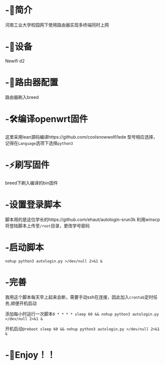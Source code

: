 # -🎄简介
河南工业大学校园网下使用路由器实现多终端同时上网
# -🛒设备
Newifi d2
# -🎨路由器配置
路由器刷入breed
# -🛠编译openwrt固件
这里采用lean源码编译https://github.com/coolsnowwolf/lede
型号相应选择，记得在`Language`选项下选择`python3`
# -⚡刷写固件
breed下刷入编译的bin固件
# -设置登录脚本
脚本用的是这位学长的https://github.com/ehaut/autologin-srun3k
利用winscp将登陆脚本上传至`/root`目录，更改学号密码
# -启动脚本
`nohup python3 autologin.py >/dev/null 2>&1 &`
# -完善
我用这个脚本每天早上起来会断，需要手动ssh在连接，因此加入`crontab`定时任务,顺便开机启动

添加每小时运行一次脚本`0 * * * * sleep 60 && nohup python3 autologin.py >/dev/null 2>&1 &`

开机启动`@reboot sleep 60 && nohup python3 autologin.py >/dev/null 2>&1 &`
# -👾Enjoy！！

